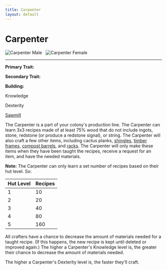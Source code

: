 ```yaml
---
title: Carpenter
layout: default
---
```

# Carpenter

<div class="infobox box text-center">
<img src="../../assets/images/workers/carpenter_m.png" alt="Carpenter Male" />&nbsp;&nbsp;&nbsp;<img src="../../assets/images/workers/carpenter_f.png" alt="Carpenter Female" />
<hr />
  <div class="row section-text text-left">
    <div class="col">
      <p><strong>Primary Trait:</strong></p>
      <p><strong>Secondary Trait:</strong></p>
      <p><strong>Building:</strong></p>
    </div>
    <div class="col">
      <p class="traitp">Knowledge</p>
      <p class="traits">Dexterity</p>
      <p><a href="../buildings/sawmill">Sawmill</a></p>
    </div>
  </div>
</div>

The Carpenter is a part of your colony's production line. The Carpenter can learn 3x3 recipes made of at least 75% wood that do not include ingots, stone, redstone (or produce a redstone signal), or string. The Carpenter will also craft a few other items, including cactus planks, [shingles](../../source/items/shingles), [timber frames](../../source/items/timberframes), [compost barrels](../../source/items/compostbarrel), and [racks](../../source/items/rack). The Carpenter will only make these items when they have been taught the recipes, receive a request for an item, and have the needed materials. 

**Note:** The Carpenter can only learn a set number of recipes based on their hut level. So:

| Hut Level | Recipes |
| --------- | ------- |
| 1         | 10      |
| 2         | 20      |
| 3         | 40      |
| 4         | 80      |
| 5         | 160     |


All crafters have a chance to decrease the amount of materials needed for a taught recipe. (If this happens, the new recipe is kept until deleted or improved again.) The higher a Carpenter's Knowledge level is, the greater their chance to decrease the amount of materials needed.

The higher a Carpenter's Dexterity level is, the faster they'll craft.
